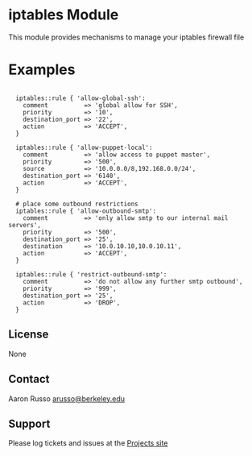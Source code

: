 # iptables Module #

This module provides mechanisms to manage your iptables firewall file

# Examples #

<pre><code>
  iptables::rule { 'allow-global-ssh':
    comment          => 'global allow for SSH',
    priority         => '10',
    destination_port => '22',
    action           => 'ACCEPT',
  }

  iptables::rule { 'allow-puppet-local':
    comment          => 'allow access to puppet master',
    priority         => '500',
    source           => '10.0.0.0/8,192.168.0.0/24',
    destination_port => '6140',
    action           => 'ACCEPT',
  }
  
  # place some outbound restrictions
  iptables::rule { 'allow-outbound-smtp':
    comment          => 'only allow smtp to our internal mail servers',
    priority         => '500',
    destination_port => '25',
    destination      => '10.0.10.10,10.0.10.11',
    action           => 'ACCEPT',
  }

  iptables::rule { 'restrict-outbound-smtp':
    comment          => 'do not allow any further smtp outbound',
    priority         => '999',
    destination_port => '25',
    action           => 'DROP',
  }
</code></pre>
 

License
-------

None

Contact
-------

Aaron Russo <arusso@berkeley.edu>

Support
-------

Please log tickets and issues at the
[Projects site](https://github.com/arusso/puppet-iptables/issues/)
